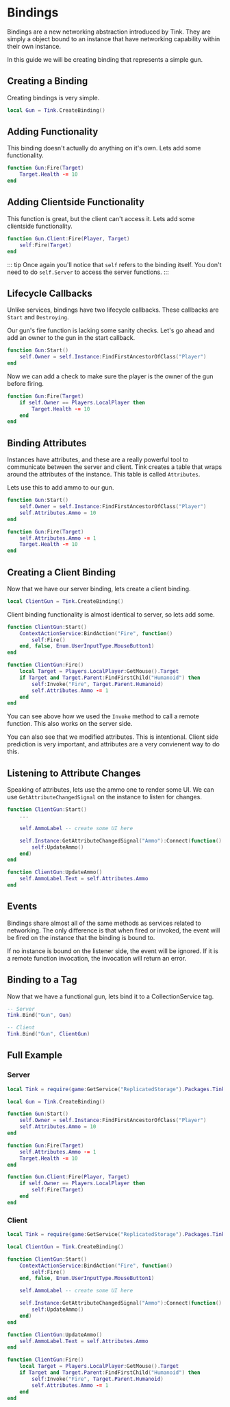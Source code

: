 # Bindings

Bindings are a new networking abstraction introduced by
Tink. They are simply a object bound to an instance that
have networking capability within their own instance.

In this guide we will be creating binding that represents
a simple gun.

## Creating a Binding

Creating bindings is very simple.

```lua
local Gun = Tink.CreateBinding()
```

## Adding Functionality

This binding doesn't actually do anything on it's own. Lets
add some functionality.

```lua
function Gun:Fire(Target)
	Target.Health -= 10
end
```

## Adding Clientside Functionality

This function is great, but the client can't access it. Lets
add some clientside functionality.

```lua
function Gun.Client:Fire(Player, Target)
	self:Fire(Target)
end
```

::: tip
Once again you'll notice that `self` refers to the binding
itself. You don't need to do `self.Server` to access the
server functions.
:::

## Lifecycle Callbacks

Unlike services, bindings have two lifecycle callbacks.
These callbacks are `Start` and `Destroying`.

Our gun's fire function is lacking some sanity checks. Let's
go ahead and add an owner to the gun in the start callback.

```lua
function Gun:Start()
	self.Owner = self.Instance:FindFirstAncestorOfClass("Player")
end
```

Now we can add a check to make sure the player is the owner
of the gun before firing.

```lua
function Gun:Fire(Target)
	if self.Owner == Players.LocalPlayer then
		Target.Health -= 10
	end
end
```

## Binding Attributes

Instances have attributes, and these are a really powerful
tool to communicate between the server and client. Tink
creates a table that wraps around the attributes of the
instance. This table is called `Attributes`.

Lets use this to add ammo to our gun.

```lua
function Gun:Start()
	self.Owner = self.Instance:FindFirstAncestorOfClass("Player")
	self.Attributes.Ammo = 10
end

function Gun:Fire(Target)
	self.Attributes.Ammo -= 1
	Target.Health -= 10
end
```

## Creating a Client Binding

Now that we have our server binding, lets create a client
binding.

```lua
local ClientGun = Tink.CreateBinding()
```

Client binding functionality is almost identical to server,
so lets add some.

```lua
function ClientGun:Start()
	ContextActionService:BindAction("Fire", function()
		self:Fire()
	end, false, Enum.UserInputType.MouseButton1)
end

function ClientGun:Fire()
	local Target = Players.LocalPlayer:GetMouse().Target
	if Target and Target.Parent:FindFirstChild("Humanoid") then
		self:Invoke("Fire", Target.Parent.Humanoid)
		self.Attributes.Ammo -= 1
	end
end
```

You can see above how we used the `Invoke` method to call
a remote function. This also works on the server side.

You can also see that we modified attributes. This is 
intentional. Client side prediction is very important, and
attributes are a very convienent way to do this.

## Listening to Attribute Changes

Speaking of attributes, lets use the ammo one to render some
UI. We can use `GetAttributeChangedSignal` on the instance
to listen for changes.

```lua
function ClientGun:Start()
	...

	self.AmmoLabel -- create some UI here

	self.Instance:GetAttributeChangedSignal("Ammo"):Connect(function()
		self:UpdateAmmo()
	end)
end

function ClientGun:UpdateAmmo()
	self.AmmoLabel.Text = self.Attributes.Ammo
end
```

## Events

Bindings share almost all of the same methods as services
related to networking. The only difference is that when
fired or invoked, the event will be fired on the instance
that the binding is bound to.

If no instance is bound on the listener side, the event will
be ignored. If it is a remote function invocation, the
invocation will return an error.

## Binding to a Tag

Now that we have a functional gun, lets bind it to a
CollectionService tag.

```lua
-- Server
Tink.Bind("Gun", Gun)

-- Client
Tink.Bind("Gun", ClientGun)
```

## Full Example

### Server

```lua
local Tink = require(game:GetService("ReplicatedStorage").Packages.Tink)

local Gun = Tink.CreateBinding()

function Gun:Start()
	self.Owner = self.Instance:FindFirstAncestorOfClass("Player")
	self.Attributes.Ammo = 10
end

function Gun:Fire(Target)
	self.Attributes.Ammo -= 1
	Target.Health -= 10
end

function Gun.Client:Fire(Player, Target)
	if self.Owner == Players.LocalPlayer then
		self:Fire(Target)
	end
end
```

### Client

```lua
local Tink = require(game:GetService("ReplicatedStorage").Packages.Tink)

local ClientGun = Tink.CreateBinding()

function ClientGun:Start()
	ContextActionService:BindAction("Fire", function()
		self:Fire()
	end, false, Enum.UserInputType.MouseButton1)

	self.AmmoLabel -- create some UI here

	self.Instance:GetAttributeChangedSignal("Ammo"):Connect(function()
		self:UpdateAmmo()
	end)
end

function ClientGun:UpdateAmmo()
	self.AmmoLabel.Text = self.Attributes.Ammo
end

function ClientGun:Fire()
	local Target = Players.LocalPlayer:GetMouse().Target
	if Target and Target.Parent:FindFirstChild("Humanoid") then
		self:Invoke("Fire", Target.Parent.Humanoid)
		self.Attributes.Ammo -= 1
	end
end
```